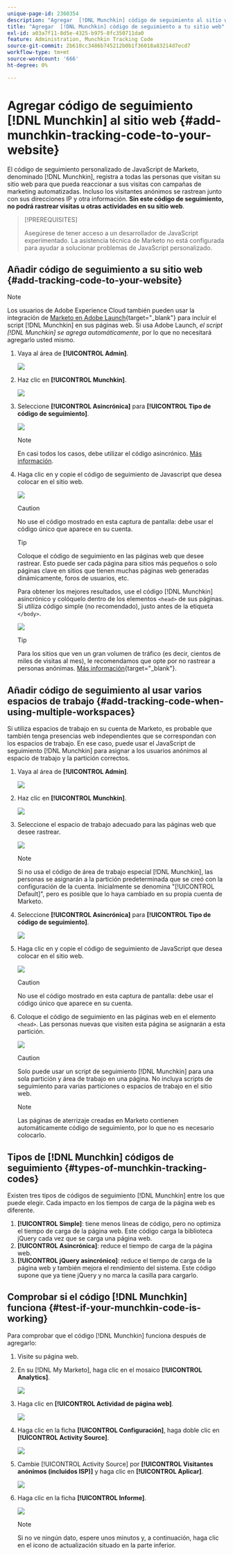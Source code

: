 ```yaml
---
unique-page-id: 2360354
description: "Agregar  [!DNL Munchkin] código de seguimiento al sitio web - Documentos de Marketo - Documentación del producto"
title: "Agregar  [!DNL Munchkin] código de seguimiento a tu sitio web"
exl-id: a03a7f11-8d5e-4325-b975-8fc350711da0
feature: Administration, Munchkin Tracking Code
source-git-commit: 2b610cc3486b745212b0b1f36018a83214d7ecd7
workflow-type: tm+mt
source-wordcount: '666'
ht-degree: 0%

---
```


# Agregar código de seguimiento [!DNL Munchkin] al sitio web {#add-munchkin-tracking-code-to-your-website}

El código de seguimiento personalizado de JavaScript de Marketo, denominado [!DNL Munchkin], registra a todas las personas que visitan su sitio web para que pueda reaccionar a sus visitas con campañas de marketing automatizadas. Incluso los visitantes anónimos se rastrean junto con sus direcciones IP y otra información. **Sin este código de seguimiento, no podrá rastrear visitas u otras actividades en su sitio web**.

>[!PREREQUISITES]
>
>Asegúrese de tener acceso a un desarrollador de JavaScript experimentado. La asistencia técnica de Marketo no está configurada para ayudar a solucionar problemas de JavaScript personalizado.

## Añadir código de seguimiento a su sitio web {#add-tracking-code-to-your-website}

>[!NOTE]
>
>Los usuarios de Adobe Experience Cloud también pueden usar la integración de [Marketo en Adobe Launch](https://exchange.adobe.com/apps/ec/100223/adobe-launch-core-extension){target="_blank"} para incluir el script [!DNL Munchkin] en sus páginas web. Si usa Adobe Launch, _el script [!DNL Munchkin] se agrega automáticamente_, por lo que no necesitará agregarlo usted mismo.

1. Vaya al área de **[!UICONTROL Admin]**.

   ![](assets/add-munchkin-tracking-code-to-your-website-1.png)

1. Haz clic en **[!UICONTROL Munchkin]**.

   ![](assets/add-munchkin-tracking-code-to-your-website-2.png)

1. Seleccione **[!UICONTROL Asincrónica]** para **[!UICONTROL Tipo de código de seguimiento]**.

   ![](assets/add-munchkin-tracking-code-to-your-website-3.png)

   >[!NOTE]
   >
   >En casi todos los casos, debe utilizar el código asincrónico. [Más información](#types-of-munchkin-tracking-codes).

1. Haga clic en y copie el código de seguimiento de Javascript que desea colocar en el sitio web.

   ![](assets/add-munchkin-tracking-code-to-your-website-4.png)

   >[!CAUTION]
   >
   >No use el código mostrado en esta captura de pantalla: debe usar el código único que aparece en su cuenta.

   >[!TIP]
   >
   >Coloque el código de seguimiento en las páginas web que desee rastrear. Esto puede ser cada página para sitios más pequeños o solo páginas clave en sitios que tienen muchas páginas web generadas dinámicamente, foros de usuarios, etc.

   Para obtener los mejores resultados, use el código [!DNL Munchkin] asincrónico y colóquelo dentro de los elementos `<head>` de sus páginas. Si utiliza código simple (no recomendado), justo antes de la etiqueta `</body>`.

   ![](assets/add-munchkin-tracking-code-to-your-website-5.png)

   >[!TIP]
   >
   >Para los sitios que ven un gran volumen de tráfico (es decir, cientos de miles de visitas al mes), le recomendamos que opte por no rastrear a personas anónimas. [Más información](https://experienceleague.adobe.com/en/docs/marketo-developer/marketo/javascriptapi/lead-tracking/){target="_blank"}.

## Añadir código de seguimiento al usar varios espacios de trabajo {#add-tracking-code-when-using-multiple-workspaces}

Si utiliza espacios de trabajo en su cuenta de Marketo, es probable que también tenga presencias web independientes que se correspondan con los espacios de trabajo. En ese caso, puede usar el JavaScript de seguimiento [!DNL Munchkin] para asignar a los usuarios anónimos al espacio de trabajo y la partición correctos.

1. Vaya al área de **[!UICONTROL Admin]**.

   ![](assets/add-munchkin-tracking-code-to-your-website-6.png)

1. Haz clic en **[!UICONTROL Munchkin]**.

   ![](assets/add-munchkin-tracking-code-to-your-website-7.png)

1. Seleccione el espacio de trabajo adecuado para las páginas web que desee rastrear.

   ![](assets/add-munchkin-tracking-code-to-your-website-8.png)

   >[!NOTE]
   >
   >Si no usa el código de área de trabajo especial [!DNL Munchkin], las personas se asignarán a la partición predeterminada que se creó con la configuración de la cuenta. Inicialmente se denomina &quot;[!UICONTROL Default]&quot;, pero es posible que lo haya cambiado en su propia cuenta de Marketo.

1. Seleccione **[!UICONTROL Asincrónica]** para **[!UICONTROL Tipo de código de seguimiento]**.

   ![](assets/add-munchkin-tracking-code-to-your-website-9.png)

1. Haga clic en y copie el código de seguimiento de JavaScript que desea colocar en el sitio web.

   ![](assets/add-munchkin-tracking-code-to-your-website-10.png)

   >[!CAUTION]
   >
   >No use el código mostrado en esta captura de pantalla: debe usar el código único que aparece en su cuenta.

1. Coloque el código de seguimiento en las páginas web en el elemento `<head>`. Las personas nuevas que visiten esta página se asignarán a esta partición.

   ![](assets/add-munchkin-tracking-code-to-your-website-11.png)

   >[!CAUTION]
   >
   >Solo puede usar un script de seguimiento [!DNL Munchkin] para una sola partición y área de trabajo en una página. No incluya scripts de seguimiento para varias particiones o espacios de trabajo en el sitio web.

   >[!NOTE]
   >
   >Las páginas de aterrizaje creadas en Marketo contienen automáticamente código de seguimiento, por lo que no es necesario colocarlo.

## Tipos de [!DNL Munchkin] códigos de seguimiento {#types-of-munchkin-tracking-codes}

Existen tres tipos de códigos de seguimiento [!DNL Munchkin] entre los que puede elegir. Cada impacto en los tiempos de carga de la página web es diferente.

1. **[!UICONTROL Simple]**: tiene menos líneas de código, pero no optimiza el tiempo de carga de la página web. Este código carga la biblioteca jQuery cada vez que se carga una página web.
1. **[!UICONTROL Asincrónica]**: reduce el tiempo de carga de la página web.
1. **[!UICONTROL jQuery asincrónico]**: reduce el tiempo de carga de la página web y también mejora el rendimiento del sistema. Este código supone que ya tiene jQuery y no marca la casilla para cargarlo.

## Comprobar si el código [!DNL Munchkin] funciona {#test-if-your-munchkin-code-is-working}

Para comprobar que el código [!DNL Munchkin] funciona después de agregarlo:

1. Visite su página web.

1. En su [!DNL My Marketo], haga clic en el mosaico **[!UICONTROL Analytics]**.

   ![](assets/add-munchkin-tracking-code-to-your-website-12.png)

1. Haga clic en **[!UICONTROL Actividad de página web]**.

   ![](assets/add-munchkin-tracking-code-to-your-website-13.png)

1. Haga clic en la ficha **[!UICONTROL Configuración]**, haga doble clic en **[!UICONTROL Activity Source]**.

   ![](assets/add-munchkin-tracking-code-to-your-website-14.png)

1. Cambie [!UICONTROL Activity Source] por **[!UICONTROL Visitantes anónimos (incluidos ISP)]** y haga clic en **[!UICONTROL Aplicar]**.

   ![](assets/add-munchkin-tracking-code-to-your-website-15.png)

1. Haga clic en la ficha **[!UICONTROL Informe]**.

   ![](assets/add-munchkin-tracking-code-to-your-website-16.png)

   >[!NOTE]
   >
   >Si no ve ningún dato, espere unos minutos y, a continuación, haga clic en el icono de actualización situado en la parte inferior.
